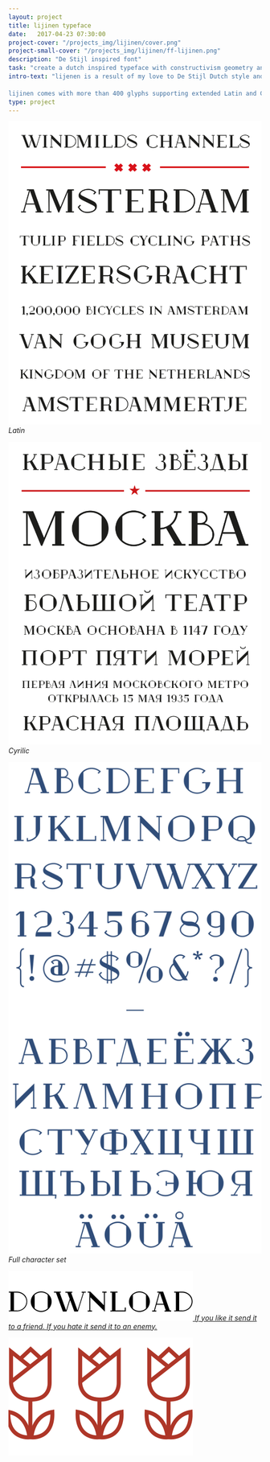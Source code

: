 ```yaml
---
layout: project
title: lijinen typeface
date:   2017-04-23 07:30:00
project-cover: "/projects_img/lijinen/cover.png"
project-small-cover: "/projects_img/lijinen/ff-lijinen.png"
description: "De Stijl inspired font"
task: "create a dutch inspired typeface with constructivism geometry and shapes."
intro-text: "lijenen is a result of my love to De Stijl Dutch style and geometric constructivism shapes. The idea behind lijinen was to build a font out of -more or less- simple geometrical line elements.

lijinen comes with more than 400 glyphs supporting extended Latin and Cyrillic alphabets."
type: project
---
```


<span class="p900">![](/projects_img/lijinen/f-1.svg)</span>
<span class="p-center">*Latin*</span>

<span class="p900">![](/projects_img/lijinen/f-2.svg)</span>
<span class="p-center">*Cyrilic*</span>

<span class="p900">![](/projects_img/lijinen/all.svg)</span>
<span class="p-center">*Full character set*</span>


<a href="/fonts/lijnen.ttf"><span class="p300">![](/projects_img/lijinen/download.svg)</span>
<span class="p-center">*If you like it send it to a friend. If you hate it send it to an enemy.*</span></a>


<span class="p100">![](/projects_img/lijinen/tulips.svg)</span>



